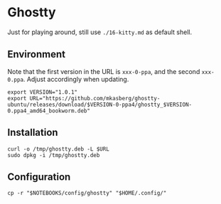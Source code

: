 # Ghostty

Just for playing around, still use `./16-kitty.md` as default shell.

## Environment

Note that the first version in the URL is `xxx-0-ppa`, and the
second `xxx-0.ppa`. Adjust accordingly when updating.

```shell:terminal
export VERSION="1.0.1"
export URL="https://github.com/mkasberg/ghostty-ubuntu/releases/download/$VERSION-0-ppa4/ghostty_$VERSION-0.ppa4_amd64_bookworm.deb"
```

## Installation

```shell:terminal
curl -o /tmp/ghostty.deb -L $URL
sudo dpkg -i /tmp/ghostty.deb
```

## Configuration

```shell:terminal
cp -r "$NOTEBOOKS/config/ghostty" "$HOME/.config/"
```
